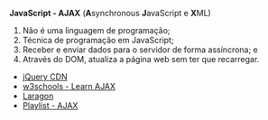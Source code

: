 <strong>JavaScript - AJAX</strong> (<strong>A</strong>synchronous <strong>J</strong>avaScript e <strong>X</strong>ML)

<ol>
    <li>Não é uma linguagem de programação;</li>
    <li>Técnica de programação em JavaScript;</li>
    <li>Receber e enviar dados para o servidor de forma assíncrona; e</li>
    <li>Através do DOM, atualiza a página web sem ter que recarregar.</li>
</ol>

- [jQuery CDN](http://code.jquery.com/) <br>
- [w3schools - Learn AJAX](https://www.w3schools.com/xml/ajax_intro.asp) <br>
- [Laragon](https://laragon.org/) <br>
- [Playlist - AJAX](https://www.youtube.com/watch?v=cQoGow-UwDc&list=PLXik_5Br-zO9hDBdGmzX5XJ9LT6IcHPiG)